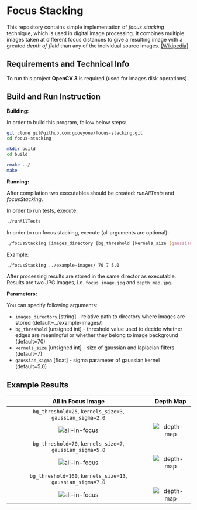 # Focus Stacking

This repository contains simple implementation of _focus stacking_ technique, 
which is used in digital image processing. It combines multiple images taken at different
focus distances to give a resulting image with a greated _depth of field_ than any
of the individual source images. [[Wikipedia]](https://en.wikipedia.org/wiki/Focus_stacking)

## Requirements and Technical Info

To run this project **OpenCV 3** is required (used for images disk operations).


## Build and Run Instruction

**Building:**

In order to build this program, follow below steps:

```bash
git clone git@github.com:gooeyone/focus-stacking.git
cd focus-stacking

mkdir build
cd build

cmake ../
make
```

**Running:**

After compilation two executables should be created: _runAllTests_ and _focusStacking_.

In order to run tests, execute:
 ```bash
 ./runAllTests
 ```

In order to run focus stacking, execute (all arguments are optional):

```bash
./focusStacking [images_directory [bg_threshold [kernels_size [gaussian_sigma]]]]
```

Example:
```bash
./focusStacking ../example-images/ 70 7 5.0
```

After processing results are stored in the same director as executable. Results are two JPG images, 
i.e. `focus_image.jpg` and `depth_map.jpg`. 

**Parameters:**

You can specify following arguments:
- `images_directory` [string] - relative path to directory where images are 
stored (default=../example-images/)
- `bg_threshold` [unsigned int] - threshold value used to decide whether edges 
are meaningful or whether they belong to image background (default=70)
- `kernels_size` [unsigned int] - size of gaussian and laplacian filters (default=7)
- `gaussian_sigma` [float] - sigma parameter of gaussian kernel (default=5.0)

## Example Results

|All in Focus Image|Depth Map|
|:---:|:---:|
|`bg_threshold=25`, `kernels_size=3`, `gaussian_sigma=2.0`||
|![all-in-focus](http://luniak.io/focus-stacking-repo-images/focus_image_25_3_2.jpg)|![depth-map](http://luniak.io/focus-stacking-repo-images/depth_map_25_3_2.jpg)|
|`bg_threshold=70`, `kernels_size=7`, `gaussian_sigma=5.0`||
|![all-in-focus](http://luniak.io/focus-stacking-repo-images/focus_image_70_7_5.jpg)|![depth-map](http://luniak.io/focus-stacking-repo-images/depth_map_70_7_5.jpg)|
|`bg_threshold=160`, `kernels_size=13`, `gaussian_sigma=7.0`||
|![all-in-focus](http://luniak.io/focus-stacking-repo-images/focus_image_160_13_7.jpg)|![depth-map](http://luniak.io/focus-stacking-repo-images/depth_map_160_13_7.jpg)|